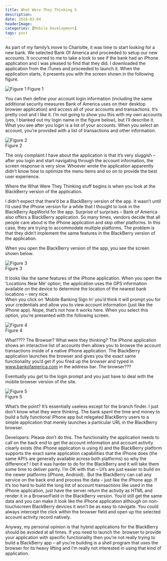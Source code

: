 ```yaml
---
title: What Were They Thinking 5
description: 
date: 2010-02-04
headerImage: 
categories: [Mobile Development]
tags: post
---
```


As part of my family’s move to Charlotte, it was time to start looking for a new bank. We selected Bank Of America and proceeded to setup our new accounts. It occurred to me to take a look to see if the bank had an iPhone application and I was pleased to find that they did. I downloaded the application from the iTunes and proceeded to launch it. When the application starts, it presents you with the screen shown in the following figure.

![Figure 1](/images/2010/bofa_app1.jpg)
Figure 1

You can then define your account login information (including the same additional security measures Bank of America uses on their desktop browser application) and access all of your accounts and transactions. It’s pretty cool and I like it. I’m not going to show you this with my own accounts (yes, I blanked out my login name in the figure below), but I’ll describe it. What you see after you login is a list of your accounts. When you select an account, you’re provided with a list of transactions and other information.

![Figure 2](/images/2010/bofa_app2.jpg)  
Figure 2

The only complaint I have about the application is that it’s very sluggish – after you login and start navigating through the account information, the screen response is very slow. Whoever wrote the application apparently didn’t know how to optimize the menu items and so on to provide the best user experience.

Where the What Were They Thinking stuff begins is when you look at the BlackBerry version of the application.

I didn’t expect that there’d be a BlackBerry version of the app. It wasn’t until I’d used the iPhone version for a while that I thought to look in the BlackBerry AppWorld for the app. Surprise of surprises – Bank of America also offers a BlackBerry application. So many times, vendors decide that all people care about is the iPhone application and skip other platforms. In this case, they are trying to accommodate multiple platforms. The problem is that they didn’t implement the same features in the BlackBerry version of the application.

When you open the BlackBerry version of the app, you see the screen shown below.
  
![Figure 3](/images/2010/bofa_app3.jpg)  
Figure 3

It looks like the same features of the iPhone application. When you open the ‘Locations Near Me’ option, the application uses the GPS information available on the device to determine the location of the nearest bank locations – very nice.  
When you click on ‘Mobile Banking Sign In’ you’d think it will prompt you for your credentials and allow you to view account information (just like the iPhone app). Nope, that’s not how it works here. When you select this option, you’re presented with the following screen.
  
![Figure 4](/images/2010/bofa_app4.jpg)  
Figure 4

What???? The Browser? What were they thinking? The iPhone application shows an interactive list of accounts then allows you to browse the account transactions inside of a native iPhone application. The BlackBerry application launches the browser and gives you the exact same functionality you’d get if you fired up the browser and typed in www.bankofamerica.com in the address bar. The browser???

Eventually you get to the login prompt and you just have to deal with the mobile browser version of the site.
  
![Figure 5](/images/2010/bofa_app5.jpg)  
Figure 5

What’s the point? It’s essentially useless except for the branch finder. I just don’t know what they were thinking. The bank spent the time and money to build a fully functional iPhone app but relegated BlackBerry users to a simple application that merely launches a particular URL in the BlackBerry browser.

Developers: Please don’t do this. The functionality the application needs to call on the back end to get the account information and account activity clearly exists (the iPhone application is using it) and the BlackBerry platform supports the exact same application capabilities that the iPhone does (the same API’s are generally available across both platforms) so why the difference? I bet it was harder to do for the BlackBerry and it will take them some time to deliver parity. I’m OK with that – UI’s are just easier to build on the newer platforms (iPhone, Android).  But the BlackBerry can call any service on the back end and process the data – just like the iPhone app. If it’s too hard to build the long list of account transactions like used in the iPhone application, just have the server return the activity as HTML and render it in a BrowserField in the BlackBerry version. You’d still get the same data and you can make it look like the iPhone application although on non-touchscreen BlackBerry devices it won’t be as easy to navigate. You could always intercept the click within the browser field and open up the selected account activity record natively.

Anyway, my personal opinion is that hybrid applications for the BlackBerry should be avoided at all times. If you need to launch the  browser to provide your application with specific functionality then you’re not really trying to build a BlackBerry app – all you’re building is a shell program that uses the browser for its heavy lifting and I’m really not interested in using that kind of application.